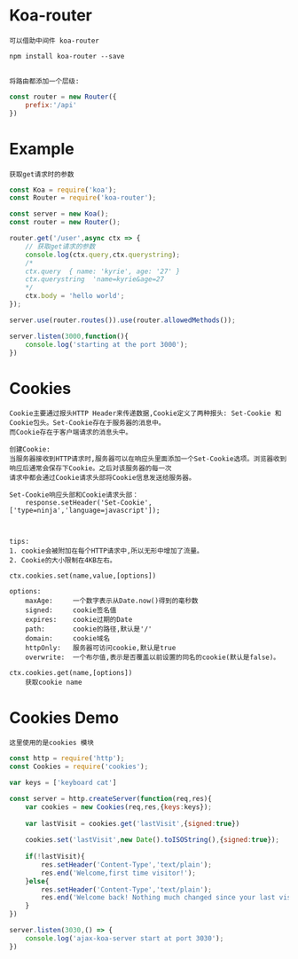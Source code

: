 # Koa-router
	
	可以借助中间件 koa-router
	
	npm install koa-router --save
	
	
	将路由都添加一个层级:
```js	
const router = new Router({
	prefix:'/api'
})
```
	
# Example

	获取get请求时的参数
```js
const Koa = require('koa');
const Router = require('koa-router');

const server = new Koa();
const router = new Router();

router.get('/user',async ctx => {
	// 获取get请求的参数 
	console.log(ctx.query,ctx.querystring);
	/*
	ctx.query  { name: 'kyrie', age: '27' }
	ctx.querystring  'name=kyrie&age=27
	*/
	ctx.body = 'hello world';
});

server.use(router.routes()).use(router.allowedMethods());

server.listen(3000,function(){
	console.log('starting at the port 3000');
})
```

# Cookies

	Cookie主要通过报头HTTP Header来传递数据,Cookie定义了两种报头: Set-Cookie 和 Cookie包头。Set-Cookie存在于服务器的消息中。
	而Cookie存在于客户端请求的消息头中。

	创建Cookie:
	当服务器接收到HTTP请求时,服务器可以在响应头里面添加一个Set-Cookie选项。浏览器收到响应后通常会保存下Cookie。之后对该服务器的每一次
	请求中都会通过Cookie请求头部将Cookie信息发送给服务器。
	
	Set-Cookie响应头部和Cookie请求头部：
		response.setHeader('Set-Cookie',['type=ninja','language=javascript']);
		
		
	
	tips:
	1. cookie会被附加在每个HTTP请求中,所以无形中增加了流量。
	2. Cookie的大小限制在4KB左右。

	ctx.cookies.set(name,value,[options])
		
	options:
		maxAge: 	一个数字表示从Date.now()得到的毫秒数
		signed: 	cookie签名值
		expires: 	cookie过期的Date
		path:		cookie的路径,默认是'/'
		domain:		cookie域名
		httpOnly:	服务器可访问cookie,默认是true
		overwrite:	一个布尔值,表示是否覆盖以前设置的同名的cookie(默认是false)。
		
	ctx.cookies.get(name,[options])
		获取cookie name
		
# Cookies Demo


	这里使用的是cookies 模块
```js
const http = require('http');
const Cookies = require('cookies');

var keys = ['keyboard cat']

const server = http.createServer(function(req,res){
	var cookies = new Cookies(req,res,{keys:keys});
	
	var lastVisit = cookies.get('lastVisit',{signed:true})
	
	cookies.set('lastVisit',new Date().toISOString(),{signed:true});
	
	if(!lastVisit){
		res.setHeader('Content-Type','text/plain');
		res.end('Welcome,first time visitor!');
	}else{
		res.setHeader('Content-Type','text/plain');
		res.end('Welcome back! Nothing much changed since your last visit at ' + lastVisit + '.');
	}
})

server.listen(3030,() => {
	console.log('ajax-koa-server start at port 3030');
})
```